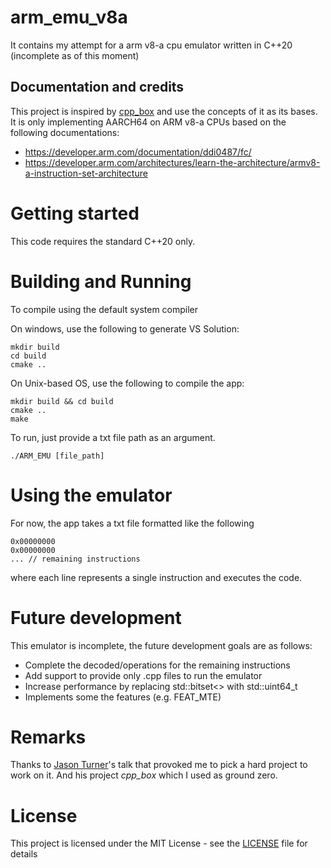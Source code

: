 # arm_emu_v8a
It contains my attempt for a arm v8-a cpu emulator written in C++20 (incomplete as of this moment)

## Documentation and credits
This project is inspired by [cpp_box](https://github.com/lefticus/cpp_box/) and use the concepts of it as its bases.
It is only implementing AARCH64 on ARM v8-a CPUs based on the following documentations:
* https://developer.arm.com/documentation/ddi0487/fc/
* https://developer.arm.com/architectures/learn-the-architecture/armv8-a-instruction-set-architecture

# Getting started
This code requires the standard C++20 only.

# Building and Running
To compile using the default system compiler

On windows, use the following to generate VS Solution:
```
mkdir build 
cd build
cmake ..
```

On Unix-based OS, use the following to compile the app:
```
mkdir build && cd build
cmake ..
make
```

To run, just provide a txt file path as an argument.
```
./ARM_EMU [file_path]
```

# Using the emulator
For now, the app takes a txt file formatted like the following
```
0x00000000
0x00000000
... // remaining instructions
```
where each line represents a single instruction and executes the code.

# Future development
This emulator is incomplete, the future development goals are as follows:
* Complete the decoded/operations for the remaining instructions
* Add support to provide only .cpp files to run the emulator
* Increase performance by replacing std::bitset<> with std::uint64_t
* Implements some the features (e.g. FEAT_MTE)


# Remarks
Thanks to [Jason Turner](https://github.com/lefticus/)'s talk that provoked me to pick a hard project to work on it. And his project *cpp_box* which I used as ground zero.

# License
This project is licensed under the MIT License - see the [LICENSE](LICENSE) file for details

